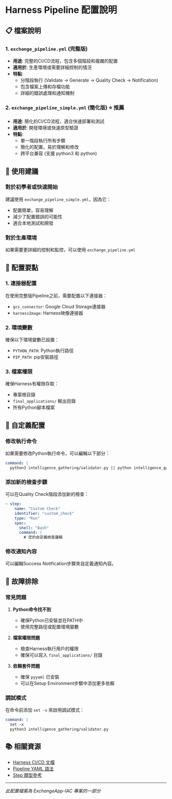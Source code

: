 # Harness Pipeline 配置說明

## 📋 檔案說明

### 1. `exchange_pipeline.yml` (完整版)
- **用途**: 完整的CI/CD流程，包含多個階段和複雜的配置
- **適用於**: 生產環境或需要詳細控制的情況
- **特點**: 
  - 分階段執行 (Validate → Generate → Quality Check → Notification)
  - 包含檔案上傳和存檔功能
  - 詳細的錯誤處理和通知機制

### 2. `exchange_pipeline_simple.yml` (簡化版) ⭐ **推薦**
- **用途**: 簡化的CI/CD流程，適合快速部署和測試
- **適用於**: 開發環境或快速原型驗證
- **特點**:
  - 單一階段執行所有步驟
  - 簡化的配置，易於理解和修改
  - 跨平台兼容 (支援 python3 和 python)

## 🚀 使用建議

### 對於初學者或快速開始
建議使用 `exchange_pipeline_simple.yml`，因為它：
- 配置簡單，容易理解
- 減少了配置錯誤的可能性
- 適合本地測試和開發

### 對於生產環境
如果需要更詳細的控制和監控，可以使用 `exchange_pipeline.yml`

## 🔧 配置要點

### 1. 連接器配置
在使用完整版Pipeline之前，需要配置以下連接器：
- `gcs_connector`: Google Cloud Storage連接器
- `harnessImage`: Harness映像連接器

### 2. 環境變數
確保以下環境變數已設置：
- `PYTHON_PATH`: Python執行路徑
- `PIP_PATH`: pip安裝路徑

### 3. 檔案權限
確保Harness有權限存取：
- 專案根目錄
- `final_applications/` 輸出目錄
- 所有Python腳本檔案

## 📝 自定義配置

### 修改執行命令
如果需要修改Python執行命令，可以編輯以下部分：
```yaml
command: |
  python3 intelligence_gathering/validator.py || python intelligence_gathering/validator.py
```

### 添加新的檢查步驟
可以在Quality Check階段添加新的檢查：
```yaml
- step:
    name: "Custom Check"
    identifier: "custom_check"
    type: "Run"
    spec:
      shell: "Bash"
      command: |
        # 您的自定義檢查邏輯
```

### 修改通知內容
可以編輯Success Notification步驟來自定義通知內容。

## 🐛 故障排除

### 常見問題

1. **Python命令找不到**
   - 確保Python已安裝並在PATH中
   - 使用完整路徑或配置環境變數

2. **檔案權限問題**
   - 檢查Harness執行用戶的權限
   - 確保可以寫入 `final_applications/` 目錄

3. **依賴套件問題**
   - 確保 `pyyaml` 已安裝
   - 可以在Setup Environment步驟中添加更多依賴

### 調試模式
在命令前添加 `set -x` 來啟用調試模式：
```yaml
command: |
  set -x
  python3 intelligence_gathering/validator.py
```

## 📚 相關資源

- [Harness CI/CD 文檔](https://docs.harness.io/category/ci)
- [Pipeline YAML 語法](https://docs.harness.io/article/3cx9u2p7as-pipeline-yaml-reference)
- [Step 類型參考](https://docs.harness.io/article/3cx9u2p7as-pipeline-yaml-reference#steps)

---

*此配置檔案為 ExchangeApp-IAC 專案的一部分*
